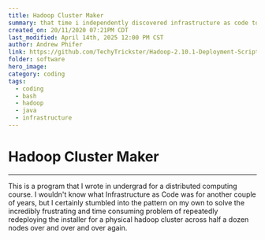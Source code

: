 ```yaml
---
title: Hadoop Cluster Maker
summary: that time i independently discovered infrastructure as code to save time.
created_on: 20/11/2020 07:21PM CDT
last_modified: April 14th, 2025 12:00 PM CST
author: Andrew Phifer
link: https://github.com/TechyTrickster/Hadoop-2.10.1-Deployment-Script
folder: software
hero_image: 
category: coding
tags:
  - coding
  - bash
  - hadoop
  - java
  - infrastructure
---
```


# Hadoop Cluster Maker
---

This is a program that I wrote in undergrad for a distributed computing course.  I wouldn't know what Infrastructure as Code was for another couple of years, but I certainly stumbled into the pattern on my own to solve the incredibly frustrating and time consuming problem of repeatedly redeploying the installer for a physical hadoop cluster across half a dozen nodes over and over and over again.  